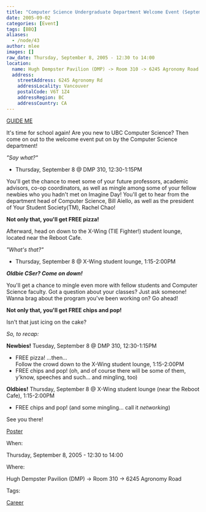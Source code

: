 ```yaml
---
title: "Computer Science Undergraduate Department Welcome Event (September 8, 2005)"
date: 2005-09-02
categories: [Event]
tags: [BBQ]
aliases:
  - /node/43
author: mlee
images: []
raw_date: Thursday, September 8, 2005 - 12:30 to 14:00
location:
  name: Hugh Dempster Pavilion (DMP) -> Room 310 -> 6245 Agronomy Road
  address:
    streetAddress: 6245 Agronomy Rd
    addressLocality: Vancouver
    postalCode: V6T 1Z4
    addressRegion: BC
    addressCountry: CA
---
```


[GUIDE ME](http://www.maps.ubc.ca/PROD/index_detail.php?show=y,n,n,n,n,y&bldg2Search=n&locat1=164)

It's time for school again! Are you new to UBC Computer Science? Then come on out to the welcome event put on by the Computer Science department!

_"Say what?"_
- Thursday, September 8 @ DMP 310, 12:30-1:15PM

You'll get the chance to meet some of your future professors, academic advisors, co-op coordinators, as well as mingle among some of your fellow newbies who you hadn't met on Imagine Day! You'll get to hear from the department head of Computer Science, Bill Aiello, as well as the president of Your Student Society(TM), Rachel Chao!

**Not only that, you'll get FREE pizza!**

Afterward, head on down to the X-Wing (TIE Fighter!) student lounge, located near the Reboot Cafe.

_"What's that?"_
- Thursday, September 8 @ X-Wing student lounge, 1:15-2:00PM

**_Oldbie CSer? Come on down!_**

You'll get a chance to mingle even more with fellow students and Computer Science faculty. Got a question about your classes? Just ask someone! Wanna brag about the program you've been working on? Go ahead!

**Not only that, you'll get FREE chips and pop!**

Isn't that just icing on the cake?

_So, to recap:_

**Newbies!**
Tuesday, September 8 @ DMP 310, 12:30-1:15PM
- FREE pizza!
...then... \
Follow the crowd down to the X-Wing student lounge, 1:15-2:00PM
- FREE chips and pop!
(oh, and of course there will be some of them, y'know, speeches and such... and mingling, too)

**Oldbies!**
Thursday, September 8 @ X-Wing student lounge (near the Reboot Cafe), 1:15-2:00PM
- FREE chips and pop!
(and some mingling... call it _networking_)

See you there!

[Poster](http://www.cs.ubc.ca/events/documents/flowdiagram.pdf)

When: 

Thursday, September 8, 2005 - 12:30 to 14:00

Where: 

Hugh Dempster Pavilion (DMP) -> Room 310 -> 6245 Agronomy Road

Tags: 

[Career](/career)
